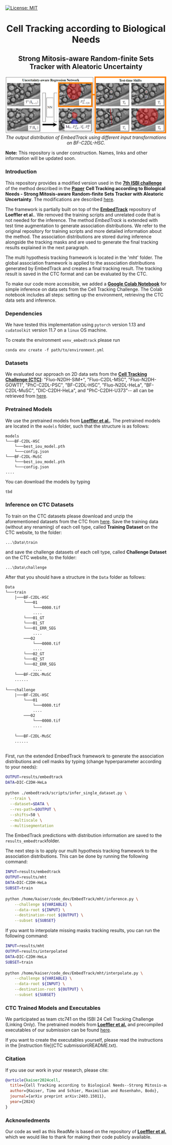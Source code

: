 [![License: MIT](https://img.shields.io/badge/License-MIT-yellow.svg)](https://opensource.org/licenses/MIT)

<h1 align="center">Cell Tracking according to Biological Needs</h1>
<h2 align="center">Strong Mitosis-aware Random-finite Sets Tracker with Aleatoric Uncertainty</h2>

<p align="center">
  <img alt="Fluo-N2DH-SIM+" src="./assets/teaser.png">
  <br>
    <em>The output distribution of EmbedTrack using different input transformations on BF-C2DL-HSC.</em>
</p>


**Note:** This repository is under construction. Names, links and other information will be updated soon.


### Introduction
This repository provides a modified version used in the 
**[7th ISBI challenge](https://celltrackingchallenge.net/ctc-vii/)** of 
the method described in the
**[Paper](https://arxiv.org/abs/2403.15011)**
**Cell Tracking according to Biological Needs - 
Strong Mitosis-aware Random-finite Sets Tracker with Aleatoric Uncertainty**. 
The modifications are described [here](AFTER_ISBI_SUBMISSION).

The framework is partially built on top of the **[EmbedTrack](https://git.scc.kit.edu/kit-loe-ge/embedtrack)** 
repository of **Loeffler et al.**. We removed the training scripts and unrelated code that is not needed 
for the inference. The method *EmbedTrack* is extended with test time augmentation 
to generate association distributions.
We refer to the original repository for training scripts and
more detailed information about the method.
The association distributions are stored 
during inference alongside the tracking masks and are used to generate the final 
tracking results explained in the next paragraph.

The multi hypothesis tracking framework is located in the 'mht' folder. The global
association framework is applied to the association distributions generated by EmbedTrack
and creates a final tracking result. The tracking result is saved in the CTC format
and can be evaluated by the CTC.

To make our code more accessible, we added a **[Google Colab Notebook](ynb)** 
for simple inference on data sets from the Cell Tracking Challenge. 
The Colab notebook includes all steps: setting up the environment, 
retrieving the CTC data sets and inference.


### Dependencies 
We have tested this implementation using `pytorch` version 1.13 and `cudatoolkit` version 11.7 on a `linux` OS machine. 

To create the environment `venv_embedtrack` please run
```
conda env create -f path/to/environment.yml
```


### Datasets
We evaluated our approach on 2D data sets from the **[Cell Tracking Challenge (CTC)](http://celltrackingchallenge.net)**:
"Fluo-N2DH-SIM+",
"Fluo-C2DL-MSC",
"Fluo-N2DH-GOWT1",
"PhC-C2DL-PSC",
"BF-C2DL-HSC",
"Fluo-N2DL-HeLa",
"BF-C2DL-MuSC",
"DIC-C2DH-HeLa", and
"PhC-C2DH-U373"-- all can be retrieved from [here](http://celltrackingchallenge.net/2d-datasets/).

### Pretrained Models
We use the pretrained models from **[Loeffler et al.](https://git.scc.kit.edu/kit-loe-ge/embedtrack)**.
The pretrained models are located in the `models` folder, such that the structure is as follows:
```
models
└───BF-C2DL-HSC
    └───best_iou_model.pth
    └───config.json
└───BF-C2DL-MuSC
    └───best_iou_model.pth
    └───config.json
....
```

You can download the models by typing 
```bash
tbd
```


### Inference on CTC Datasets
To train on the CTC datasets please download and unzip the aforementioned datasets from the CTC from [here](http://celltrackingchallenge.net/2d-datasets/). Save the training data (without any renaming) of each cell type, called **Training Dataset** on the CTC website, to the folder: 
```
...\Data\train
```
and save the challenge datasets of each cell type, called **Challenge Dataset** on the CTC website, to the folder:
```
...\Data\challenge
```
After that you should have a structure in the `Data` folder as follows:

```
Data
└───train
    |───BF-C2DL-HSC
        └───01
            └───0000.tif
            ....
        └───01_GT
        └───01_ST
        └───01_ERR_SEG
            ....
        ───02
            └───0000.tif
            ....
        └───02_GT
        └───02_ST
        └───02_ERR_SEG
            ....
    └───BF-C2DL-MuSC
    ......
    
└───challenge
    |───BF-C2DL-HSC
        └───01
            └───0000.tif
            ....
        ───02
            └───0000.tif
            ....
            
    └───BF-C2DL-MuSC
    ......
    
```

First, run the extended EmbedTrack framework to generate the association 
distributions and cell masks by typing (change hyperparameter according to your needs):

```bash
OUTPUT=results/embedtrack
DATA=DIC-C2DH-HeLa

python ./embedtrack/scripts/infer_single_dataset.py \
  --train \
  --dataset=$DATA \
  --res-path=$OUTPUT \
  --shifts=50 \
  --multiscale \
  --multisegmentation
```

The EmbedTrack predictions with distribution information are saved to the 
`results_embedtrack`folder. 

The next step is to apply our multi hypothesis tracking framework to the association distributions.
This can be done by running the following command:
```bash
INPUT=results/embedtrack
OUTPUT=results/mht
DATA=DIC-C2DH-HeLa
SUBSET=train

python /home/kaiser/code_dev/EmbedTrack/mht/inference.py \
    --challenge ${VARIABLE} \
    --data-root ${INPUT} \
    --destination-root ${OUTPUT} \
    --subset ${SUBSET}
```

If you want to interpolate missing masks tracking results, you can run the following command:
```bash
INPUT=results/mht
OUTPUT=results/interpolated
DATA=DIC-C2DH-HeLa
SUBSET=train

python /home/kaiser/code_dev/EmbedTrack/mht/interpolate.py \
    --challenge ${VARIABLE} \
    --data-root ${INPUT} \
    --destination-root ${OUTPUT} \
    --subset ${SUBSET}
```


### CTC Trained Models and Executables
We participated as team ctc741 on the ISBI 24 Cell Tracking Challenge 
(Linking Only). The pretrained models from 
**[Loeffler et al.](https://git.scc.kit.edu/kit-loe-ge/embedtrack)**
and precompiled executables of our submission can be found 
[here](http://celltrackingchallenge.net/participants/KIT-Loe-GE/).

If you want to create the executables yourself, please read the instructions in 
the [instruction file](CTC submission\README.txt).


### Citation
If you use our work in your research, please cite:

```bibtex
@article{kaiser2024cell,
  title={Cell Tracking according to Biological Needs--Strong Mitosis-aware Random-finite Sets Tracker with Aleatoric Uncertainty},
  author={Kaiser, Timo and Schier, Maximilian and Rosenhahn, Bodo},
  journal={arXiv preprint arXiv:2403.15011},
  year={2024}
}
```

### Acknowledments
Our code as well as this ReadMe is based on the repository of **[Loeffler et al.](https://git.scc.kit.edu/kit-loe-ge/embedtrack)** which we would like to thank for making their code publicly available.
